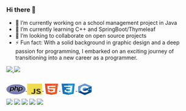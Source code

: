 ### Hi there 👋

<!--
**phcrepaldi/phcrepaldi** is a ✨ _special_ ✨ repository because its `README.md` (this file) appears on your GitHub profile.

Here are some ideas to get you started:

- 🔭 I’m currently working on ...
- 🌱 I’m currently learning ...
- 👯 I’m looking to collaborate on ...
- 🤔 I’m looking for help with ...
- 💬 Ask me about ...
- 📫 How to reach me: ...
- 😄 Pronouns: ...
- ⚡ Fun fact: ...
-->

- 🔭 I’m currently working on a school management project in Java
- 🌱 I’m currently learning C++ and SpringBoot/Thymeleaf
- 👯 I’m looking to collaborate on open source projects
- ⚡ Fun fact: With a solid background in graphic design and a deep passion for programming, I embarked on an exciting journey of transitioning into a new career as a programmer.

<div> <a href="https://github.com/phcrepaldi"> 
<img height="180em" src="https://github-readme-stats.vercel.app/api?username=phcrepaldi&show_icons=true&theme=dark&include_all_commits=true&count_private=true"/> 
<img height="180em" src="https://github-readme-stats.vercel.app/api/top-langs/?username=phcrepaldi&layout=compact&langs_count=16&theme=dark"/>
</div>

<div style="display: inline_block"><br>
    <img align="center" alt="PP-PHP" height="50" width="50" src="https://raw.githubusercontent.com/devicons/devicon/master/icons/php/php-original.svg"> 
    <img align="center" alt="PP-Javascript" height="30" width="40" src="https://raw.githubusercontent.com/devicons/devicon/master/icons/javascript/javascript-original.svg"> 
    <img align="center" alt="PP-HTML" height="30" width="40" src="https://raw.githubusercontent.com/devicons/devicon/master/icons/html5/html5-original.svg"> 
    <img align="center" alt="PP-CSS" height="30" width="40" src="https://raw.githubusercontent.com/devicons/devicon/master/icons/css3/css3-original.svg">
    <img align="center" alt="PP-Csharp" height="30" width="40" src="https://raw.githubusercontent.com/devicons/devicon/master/icons/cplusplus/cplusplus-original.svg">           
</div>


<div> 
  <!-- <a href="https://www.youtube.com/channel/UC_-uuuZbY0AAt9CViNzvc-Q" target="_blank"><img src="https://img.shields.io/badge/YouTube-FF0000?style=for-the-badge&logo=youtube&logoColor=white" target="_blank"></a> -->
    <a href = "mailto:phcrepaldi@gmail.com"><img src="https://img.shields.io/badge/-Gmail-%23333?style=for-the-badge&logo=gmail&logoColor=white" target="_blank"></a>
    <a href="https://www.linkedin.com/in/paulo-crepaldi" target="_blank"><img src="https://img.shields.io/badge/-LinkedIn-%230077B5?style=for-the-badge&logo=linkedin&logoColor=white" target="_blank"></a> 
     <a href="https://discord.gg/510137864676442135" target="_blank"><img src="https://img.shields.io/badge/Discord-7289DA?style=for-the-badge&logo=discord&logoColor=white" target="_blank"></a> 
    <a href="https://www.twitch.tv/phcrepa" target="_blank"><img src="https://img.shields.io/badge/Twitch-9146FF?style=for-the-badge&logo=twitch&logoColor=white" target="_blank"></a>
  <a href="https://instagram.com/phcrepaldi" target="_blank"><img src="https://img.shields.io/badge/-Instagram-%23E4405F?style=for-the-badge&logo=instagram&logoColor=white" target="_blank"></a>
</div>
